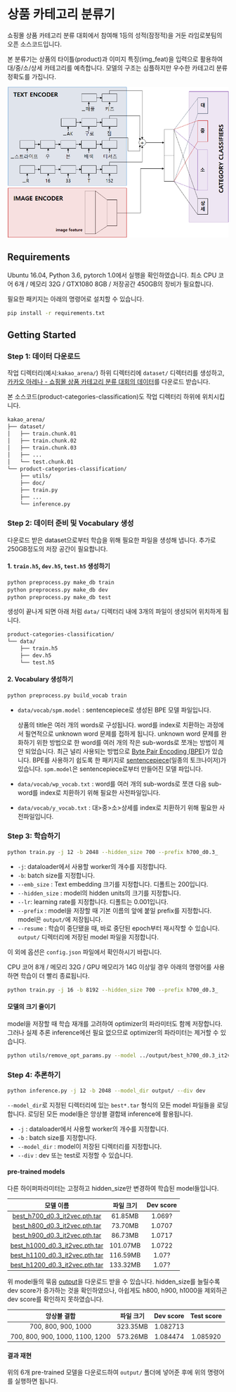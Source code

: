 # 상품 카테고리 분류기

쇼핑몰 상품 카테고리 분류 대회에서 참여해 1등의 성적(잠정적)을 거둔 라임로봇팀의 오픈 소스코드입니다.

본 분류기는 상품의 타이틀(product)과 이미지 특징(img_feat)을 입력으로 활용하여 대/중/소/상세 카테고리를 예측합니다. 
모델의 구조는 심플하지만 우수한 카테고리 분류 정확도를 가집니다.

<img src="./doc/model.png" width="600">


## Requirements
Ubuntu 16.04, Python 3.6, pytorch 1.0에서 실행을 확인하였습니다.
최소 CPU 코어 6개 / 메모리 32G / GTX1080 8GB / 저장공간 450GB의 장비가 필요합니다.

필요한 패키지는 아래의 명령어로 설치할 수 있습니다.
```bash
pip install -r requirements.txt
```

## Getting Started

### Step 1: 데이터 다운로드
작업 디렉터리(예시:`kakao_arena/`) 하위 디렉터리에 `dataset/` 디렉터리를 생성하고, [카카오 아레나 - 쇼핑몰 상품 카테고리 분류 대회의 데이터](https://arena.kakao.com/c/1/data)를 다운로드 받습니다.

본 소스코드(product-categories-classification)도 작업 디렉터리 하위에 위치시킵니다.

```
kakao_arena/
├── dataset/
│   ├── train.chunk.01
│   ├── train.chunk.02
│   ├── train.chunk.03
│   ├── ...
│   └── test.chunk.01
└── product-categories-classification/
    ├── utils/
    ├── doc/
    ├── train.py
    ├── ...
    └── inference.py
```

### Step 2: 데이터 준비 및 Vocabulary 생성
다운로드 받은 dataset으로부터 학습을 위해 필요한 파일을 생성해 냅니다. 추가로 250GB정도의 저장 공간이 필요합니다.


#### 1. `train.h5`, `dev.h5`, `test.h5` 생성하기
```bash
python preprocess.py make_db train
python preprocess.py make_db dev
python preprocess.py make_db test
```

생성이 끝나게 되면 아래 처럼 `data/` 디렉터리 내에 3개의 파일이 생성되어 위치하게 됩니다.
```
product-categories-classification/
└── data/
    ├── train.h5
    ├── dev.h5
    └── test.h5
```

#### 2. Vocabulary 생성하기
```bash
python preprocess.py build_vocab train
```

+ `data/vocab/spm.model` : sentencepiece로 생성된 BPE 모델 파일입니다.
    
    상품의 title은 여러 개의 words로 구성됩니다. word를 index로 치환하는 과정에서 필연적으로 unknown word 문제를 접하게 됩니다. unknown word 문제를 완화하기 위한 방법으로 한 word를 여러 개의 작은 sub-words로 쪼개는 방법이 제안 되었습니다. 최근 널리 사용되는 방법으로 [Byte Pair Encoding (BPE)](https://github.com/rsennrich/subword-nmt)가 있습니다. BPE를 사용하기 쉽도록 한 패키지로 [sentencepiece](https://github.com/google/sentencepiece)(일종의 토크나이저)가 있습니다. `spm.model`은 sentencepiece로부터 만들어진 모델 파입니다.
        
+ `data/vocab/wp_vocab.txt` : word를 여러 개의 sub-words로 쪼갠 다음 sub-word를 index로 치환하기 위해 필요한 사전파일입니다.
+ `data/vocab/y_vocab.txt` : 대>중>소>상세를 index로 치환하기 위해 필요한 사전파일입니다.


### Step 3: 학습하기
```bash
python train.py -j 12 -b 2048 --hidden_size 700 --prefix h700_d0.3_ 
```
+ `-j`: dataloader에서 사용할 worker의 개수를 지정합니다.
+ `-b`: batch size를 지정합니다.
+ `--emb_size` : Text embedding 크기를 지정합니다. 디폴트는 200입니다.
+ `--hidden_size` : model의 hidden units의 크기를 지정합니다.
+ `--lr`: learning rate를 지정합니다. 디폴트는 0.001입니다.
+ `--prefix` : model을 저장할 때 기본 이름의 앞에 붙일 prefix를 지정합니다. model은 `output/`에 저장됩니다.
+ `--resume` : 학습이 중단됐을 때, 바로 중단된 epoch부터 재시작할 수 있습니다. `output/` 디렉터리에 저장된 model 파일을 지정합니다.

이 외에 옵션은 `config.json` 파일에서 확인하시기 바랍니다.

CPU 코어 8개 / 메모리 32G / GPU 메모리가 14G 이상일 경우 아래의 명령어를 사용하면 학습이 더 빨리 종료됩니다. 
```bash
python train.py -j 16 -b 8192 --hidden_size 700 --prefix h700_d0.3_ 
```

#### 모델의 크기 줄이기
model을 저장할 때 학습 재개를 고려하여 optimizer의 파라미터도 함께 저장합니다. 그러나 실제 추론 inference에선 필요 없으므로 optimizer의 파라미터는 제거할 수 있습니다. 
```bash
python utils/remove_opt_params.py --model ../output/best_h700_d0.3_it2vec.pth.tar
```

### Step 4: 추론하기
```bash
python inference.py -j 12 -b 2048 --model_dir output/ --div dev
```
`--model_dir`로 지정된 디렉터리에 있는 `best*.tar` 형식의 모든 model 파일들을 로딩합니다. 로딩된 모든 model들은 앙상블 결합돼 inference에 활용됩니다.

+ `-j` : dataloader에서 사용할 worker의 개수를 지정합니다.
+ `-b` : batch size를 지정합니다.
+ `--model_dir` : model이 저장된 디렉터리를 지정합니다.
+ `--div` : dev 또는 test로 지정할 수 있습니다.

#### pre-trained models
다른 하이퍼파라미터는 고정하고 hidden_size만 변경하여 학습된 model들입니다.

| 모델 이름 | 파일 크기| Dev score |
|:---:|:---:|:---:|
|[best_h700_d0.3_it2vec.pth.tar](https://www.dropbox.com/s/aa1vk61c0pphlj9/best_h700_d0.3_it2vec.pth.tar?dl=0)| 61.85MB | 1.069? |
|[best_h800_d0.3_it2vec.pth.tar](https://www.dropbox.com/s/f76otyd2nfnhlwp/best_h800_d0.3_it2vec.pth.tar?dl=0)| 73.70MB | 1.0707 |
|[best_h900_d0.3_it2vec.pth.tar](https://www.dropbox.com/s/785ktor5dwzoxjt/best_h900_d0.3_it2vec.pth.tar?dl=0)| 86.73MB | 1.0717 |
|[best_h1000_d0.3_it2vec.pth.tar](https://www.dropbox.com/s/s5whaim2lo4zljd/best_h1000_d0.3_it2vec.pth.tar?dl=0)| 101.07MB | 1.0722 |
|[best_h1100_d0.3_it2vec.pth.tar](https://www.dropbox.com/s/pdz7r20kjy0syyp/best_h1100_d0.3_it2vec.pth.tar?dl=0)| 116.59MB | 1.07? |
|[best_h1200_d0.3_it2vec.pth.tar](https://www.dropbox.com/s/eoch17ody1bhod4/best_h1200_d0.3_it2vec.pth.tar?dl=0)| 133.32MB | 1.07? |

위 model들의 묶음 [output](https://www.dropbox.com/s/pj1x0yhuuqdet4a/output.zip?dl=0)을 다운로드 받을 수 있습니다.
hidden_size를 늘릴수록 dev score가 증가하는 것을 확인하였으나, 아쉽게도 h800, h900, h1000을 제외하곤 dev score를 확인하지 못하였습니다.

| 앙상블 결합 | 파일 크기 | Dev score | Test score |
| :---: | :---: | :---: | :---: |
|700, 800, 900, 1000 | 323.35MB | 1.082713 | |
|700, 800, 900, 1000, 1100, 1200 | 573.26MB | 1.084474 | 1.085920 |


#### 결과 재현
위의 6개 pre-trained 모델을 다운로드하여 `output/` 폴더에 넣어준 후에 위의 명령어를 실행하면 됩니다.

